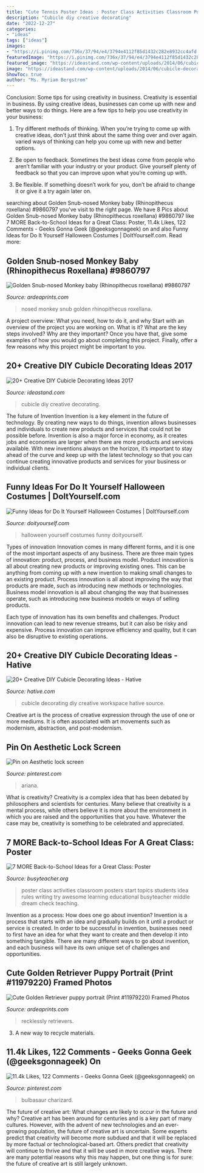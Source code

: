 ```yaml
---
title: "Cute Tennis Poster Ideas : Poster Class Activities Classroom Posters Start Topics Students Idea Rules Writing Try Awesome Learning Educational Busyteacher Middle Dream Check Teaching"
description: "Cubicle diy creative decorating"
date: "2022-12-27"
categories:
- "ideas"
tags: ["ideas"]
images:
- "https://i.pinimg.com/736x/37/94/e4/3794e4112f85d1432c282e8932cc4afd.jpg"
featuredImage: "https://i.pinimg.com/736x/37/94/e4/3794e4112f85d1432c282e8932cc4afd.jpg"
featured_image: "https://ideastand.com/wp-content/uploads/2014/06/cubicle-decorating-ideas/4-cubicle-decorating-ideas.jpg"
image: "https://ideastand.com/wp-content/uploads/2014/06/cubicle-decorating-ideas/4-cubicle-decorating-ideas.jpg"
ShowToc: true
author: "Ms. Myriam Bergstrom"
---
```



Conclusion: Some tips for using creativity in business.
Creativity is essential in business. By using creative ideas, businesses can come up with new and better ways to do things. Here are a few tips to help you use creativity in your business:
1. Try different methods of thinking. When you’re trying to come up with creative ideas, don’t just think about the same thing over and over again. varied ways of thinking can help you come up with new and better options.

2. Be open to feedback. Sometimes the best ideas come from people who aren’t familiar with your industry or your product. Give yourself plenty of feedback so that you can improve upon what you’re coming up with.

3. Be flexible. If something doesn’t work for you, don’t be afraid to change it or give it a try again later on.

	

		
searching about Golden Snub-nosed Monkey baby (Rhinopithecus roxellana) #9860797 you've visit to the right page. We have 8 Pics about Golden Snub-nosed Monkey baby (Rhinopithecus roxellana) #9860797 like 7 MORE Back-to-School Ideas for a Great Class: Poster, 11.4k Likes, 122 Comments - Geeks Gonna Geek (@geeksgonnageek) on and also Funny Ideas for Do It Yourself Halloween Costumes | DoItYourself.com. Read more:
		
    
## Golden Snub-nosed Monkey Baby (Rhinopithecus Roxellana) #9860797

<img loading=lazy src="https://www.ardeaprints.com/p/172/golden-snub-nosed-monkey-baby-9860797.jpg" onerror="this.onerror=null;this.src='https://tse4.mm.bing.net/th?id=OIP.X3S8bToiB37nQJHtl09LbgAAAA&amp;pid=15.1';" alt="Golden Snub-nosed Monkey baby (Rhinopithecus roxellana) #9860797">

_Source: ardeaprints.com_

>nosed monkey snub golden rhinopithecus roxellana. 

	

A project overview: What you need, how to do it, and why
Start with an overview of the project you are working on. What is it? What are the key steps involved? Why are they important? Once you have that, give some examples of how you would go about completing this project. Finally, offer a few reasons why this project might be important to you.

    
## 20+ Creative DIY Cubicle Decorating Ideas 2017

<img loading=lazy src="https://ideastand.com/wp-content/uploads/2014/06/cubicle-decorating-ideas/4-cubicle-decorating-ideas.jpg" onerror="this.onerror=null;this.src='https://tse4.mm.bing.net/th?id=OIP.VHOx8lixeW7JpfU3SP7vlgHaJ4&amp;pid=15.1';" alt="20+ Creative DIY Cubicle Decorating Ideas 2017">

_Source: ideastand.com_

>cubicle diy creative decorating. 

	

The future of Invention
Invention is a key element in the future of technology. By creating new ways to do things, invention allows businesses and individuals to create new products and services that could not be possible before. Invention is also a major force in economy, as it creates jobs and economies are larger when there are more products and services available. With new inventions always on the horizon, it’s important to stay ahead of the curve and keep up with the latest technology so that you can continue creating innovative products and services for your business or individual clients.

    
## Funny Ideas For Do It Yourself Halloween Costumes | DoItYourself.com

<img loading=lazy src="https://cimg3.ibsrv.net/cimg/www.doityourself.com/660x300_100/587/Halloween-587.jpg" onerror="this.onerror=null;this.src='https://tse3.mm.bing.net/th?id=OIP.EghXJwLPz9_p-nYe8eOqQgAAAA&amp;pid=15.1';" alt="Funny Ideas for Do It Yourself Halloween Costumes | DoItYourself.com">

_Source: doityourself.com_

>halloween yourself costumes funny doityourself. 

	

Types of innovation
Innovation comes in many different forms, and it is one of the most important aspects of any business. There are three main types of innovation: product, process, and business model.
Product innovation is all about creating new products or improving existing ones. This can be anything from coming up with a new invention to making small changes to an existing product. Process innovation is all about improving the way that products are made, such as introducing new methods or technologies. Business model innovation is all about changing the way that businesses operate, such as introducing new business models or ways of selling products.

Each type of innovation has its own benefits and challenges. Product innovation can lead to new revenue streams, but it can also be risky and expensive. Process innovation can improve efficiency and quality, but it can also be disruptive to existing operations.

    
## 20+ Creative DIY Cubicle Decorating Ideas - Hative

<img loading=lazy src="https://hative.com/wp-content/uploads/2014/06/cubicle-decorating-ideas/5-cubicle-decorating-ideas.jpg" onerror="this.onerror=null;this.src='https://tse2.mm.bing.net/th?id=OIP.kN64pKn6kPcVyFxPZPLnNAHaJ4&amp;pid=15.1';" alt="20+ Creative DIY Cubicle Decorating Ideas - Hative">

_Source: hative.com_

>cubicle decorating diy creative workspace hative source. 

	

Creative art is the process of creative expression through the use of one or more mediums. It is often associated with art movements such as modernism, abstraction, and post-modernism.

    
## Pin On Aesthetic Lock Screen

<img loading=lazy src="https://i.pinimg.com/736x/37/94/e4/3794e4112f85d1432c282e8932cc4afd.jpg" onerror="this.onerror=null;this.src='https://tse2.mm.bing.net/th?id=OIP.3QrnbnFcRvy6C0HrcUS7XQHaNL&amp;pid=15.1';" alt="Pin on Aesthetic lock screen">

_Source: pinterest.com_

>ariana. 

	

What is creativity?
Creativity is a complex idea that has been debated by philosophers and scientists for centuries. Many believe that creativity is a mental process, while others believe it is more about the environment in which you are raised and the opportunities that you have. Whatever the case may be, creativity is something to be celebrated and appreciated.

    
## 7 MORE Back-to-School Ideas For A Great Class: Poster

<img loading=lazy src="http://busyteacher.org/uploads/posts/2012-07/1342729867_7-more-back2school-poster-web.jpg" onerror="this.onerror=null;this.src='https://tse1.mm.bing.net/th?id=OIP.uw90uDGip7M2SaTFEyrDuQHaKe&amp;pid=15.1';" alt="7 MORE Back-to-School Ideas for a Great Class: Poster">

_Source: busyteacher.org_

>poster class activities classroom posters start topics students idea rules writing try awesome learning educational busyteacher middle dream check teaching. 

	

Invention as a process: How does one go about invention?
Invention is a process that starts with an idea and gradually builds on it until a product or service is created. In order to be successful in invention, businesses need to first have an idea for what they want to create and then develop it into something tangible. There are many different ways to go about invention, and each business will have its own unique set of challenges and opportunities.

    
## Cute Golden Retriever Puppy Portrait (Print #11979220) Framed Photos

<img loading=lazy src="https://www.ardeaprints.com/p/172/cute-golden-retriever-puppy-portrait-11979220.jpg" onerror="this.onerror=null;this.src='https://tse3.mm.bing.net/th?id=OIP.CgyoFo0U1zyzVfXkFmNXBAAAAA&amp;pid=15.1';" alt="Cute Golden Retriever puppy portrait (Print #11979220) Framed Photos">

_Source: ardeaprints.com_

>recklessly retrievers. 

	

3. A new way to recycle materials.

    
## 11.4k Likes, 122 Comments - Geeks Gonna Geek (@geeksgonnageek) On

<img loading=lazy src="https://i.pinimg.com/736x/0b/11/0f/0b110fc7bd2d03b8713c520b9aed2031.jpg" onerror="this.onerror=null;this.src='https://tse4.mm.bing.net/th?id=OIP.8OPrvMvYW7fP_D7C6TXjlQHaHa&amp;pid=15.1';" alt="11.4k Likes, 122 Comments - Geeks Gonna Geek (@geeksgonnageek) on">

_Source: pinterest.com_

>bulbasaur charizard. 

	

The future of creative art: What changes are likely to occur in the future and why?
Creative art has been around for centuries and is a key part of many cultures. However, with the advent of new technologies and an ever-growing population, the future of creative art is uncertain. Some experts predict that creativity will become more subdued and that it will be replaced by more factual or technological-based art. Others predict that creativity will continue to thrive and that it will be used in more creative ways. There are many potential reasons why this may happen, but one thing is for sure: the future of creative art is still largely unknown.

